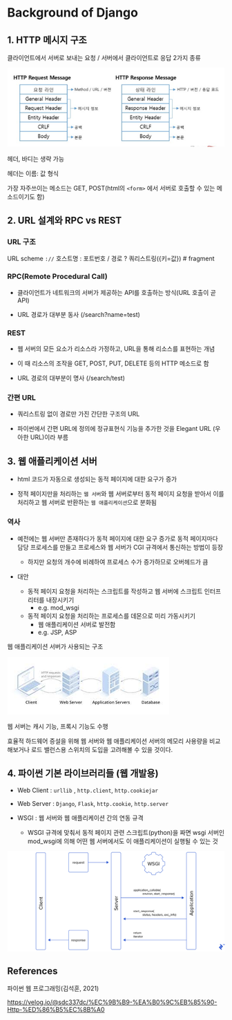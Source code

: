 # Background of Django

## 1. HTTP 메시지 구조

클라이언트에서 서버로 보내는 요청 / 서버에서 클라이언트로 응답 2가지 종류

![](images/1_background_2024-02-08.png)

헤더, 바디는 생략 가능

헤더는 이름: 값 형식

가장 자주쓰이는 메소드는 GET, POST(html의 `<form>` 에서 서버로 호출할 수 있는 메소드이기도 함)

## 2. URL 설계와 RPC vs REST

### URL 구조

URL scheme `://` 호스트명 : 포트번호 / 경로 ? 쿼리스트링({키=값}) # fragment

### RPC(Remote Procedural Call)

 - 클라이언트가 네트워크의 서버가 제공하는 API를 호출하는 방식(URL 호출이 곧 API)

 - URL 경로가 대부분 동사 (/search?name=test)

### REST

 - 웹 서버의 모든 요소가 리소스라 가정하고, URL을 통해 리소스를 표현하는 개념

 - 이 때 리소스의 조작을 GET, POST, PUT, DELETE 등의 HTTP 메소드로 함

 - URL 경로의 대부분이 명사 (/search/test)

### 간편 URL

 - 쿼리스트링 없이 경로만 가진 간단한 구조의 URL

 - 파이썬에서 간편 URL에 정의에 정규표현식 기능을 추가한 것을 Elegant URL (우아한 URL)이라 부름

## 3. 웹 애플리케이션 서버

 - html 코드가 자동으로 생성되는 동적 페이지에 대한 요구가 증가

 - 정적 페이지만을 처리하는 `웹 서버`와 웹 서버로부터 동적 페이지 요청을 받아서 이를 처리하고 웹 서버로 반환하는 `웹 애플리케이션`으로 분화됨

### 역사

 - 예전에는 웹 서버만 존재하다가 동적 페이지에 대한 요구 증가로 동적 페이지마다 담당 프로세스를 만들고 프로세스와 웹 서버가 CGI 규격에서 통신하는 방법이 등장

   - 하지만 요청의 개수에 비례하여 프로세스 수가 증가하므로 오버헤드가 큼
 - 대안
   - 동적 페이지 요청을 처리하는 스크립트를 작성하고 웹 서버에 스크립트 인터프리터를 내장시키기
     - e.g. mod_wsgi
   - 동적 페이지 요청을 처리하는 프로세스를 데몬으로 미리 가동시키기
     - 웹 애플리케이션 서버로 발전함
     - e.g. JSP, ASP

웹 애플리케이션 서버가 사용되는 구조

![](images/1_background_web_app_server.png)

웹 서버는 캐시 기능, 프록시 기능도 수행

효율적 하드웨어 증설을 위해 웹 서버와 웹 애플리케이션 서버의 메모리 사용량을 비교해보거나 로드 밸런스용 스위치의 도입을 고려해볼 수 있을 것이다.

## 4. 파이썬 기본 라이브러리들 (웹 개발용)

 - Web Client : `urllib` , `http.client`, `http.cookiejar`
 - Web Server : `Django`, `Flask`, `http.cookie`, `http.server`

 - WSGI : 웹 서버와 웹 애플리케이션 간의 연동 규격
   - WSGI 규격에 맞춰서 동적 페이지 관련 스크립트(python)을 짜면 wsgi 서버인 mod_wsgi에 의해 어떤 웹 서버에서도 이 애플리케이션이 실행될 수 있는 것

![](images/1_background_2024-02-08_18-20-23.png)

## References

파이썬 웹 프로그래밍(김석훈, 2021)

https://velog.io/@sdc337dc/%EC%9B%B9-%EA%B0%9C%EB%85%90-Http-%ED%86%B5%EC%8B%A0
